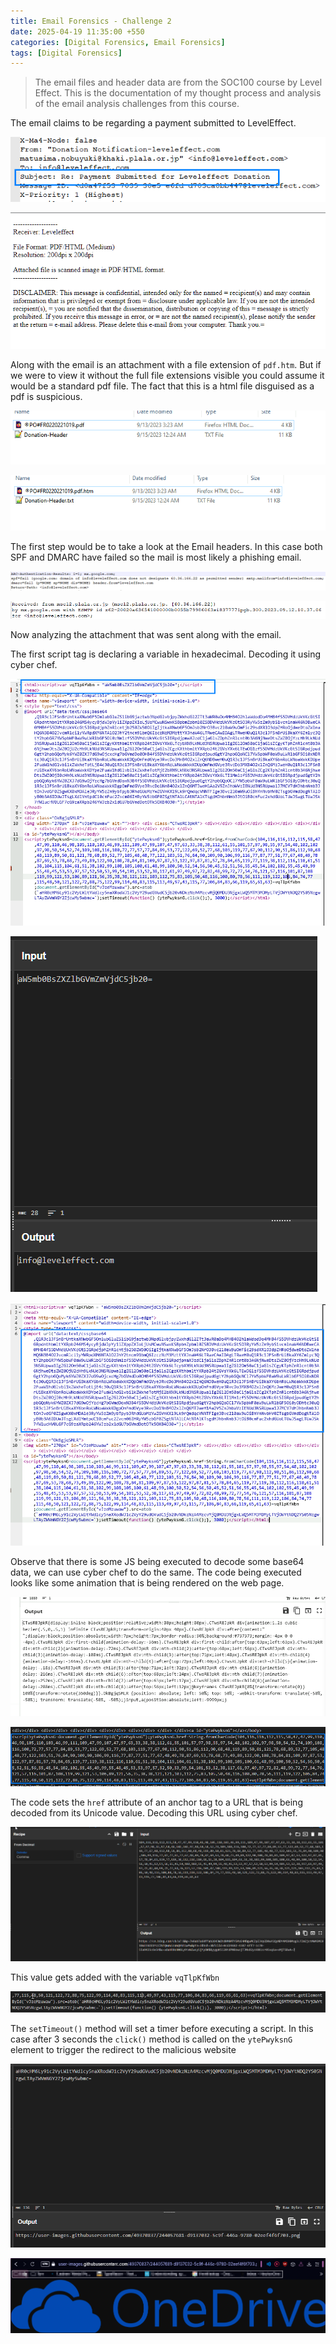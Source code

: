 ```yaml
---
title: Email Forensics - Challenge 2
date: 2025-04-19 11:35:00 +550
categories: [Digital Forensics, Email Forensics]
tags: [Digital Forensics]
---
```



> The email files and header data are from the SOC100 course by Level Effect. This is the documentation of my thought process and analysis of
> the email analysis challenges from this course. 

The email claims to be regarding a payment submitted to LevelEffect.

![Pasted image 20250419101804.png](/assets/img/Pasted%20image%2020250419101804.png)

![Pasted image 20250313132023.png](/assets/img/Pasted%20image%2020250313132023.png)

Along with the email is an attachment with a file extension of `pdf.htm`. But if we were to view it without the full file extensions visible you could assume it would
be a standard pdf file. The fact that this is a html file disguised as a pdf is suspicious. 

![Pasted image 20250419101433.png](/assets/img/Pasted%20image%2020250419101433.png)

![Pasted image 20250419101603.png](/assets/img/Pasted%20image%2020250419101603.png)

The first step would be to take a look at the Email headers. In this case both SPF and DMARC have failed so the mail is 
most likely a phishing email. 

![Pasted image 20250314123245.png](/assets/img/Pasted%20image%2020250314123245.png)

![Pasted image 20250314123322.png](/assets/img/Pasted%20image%2020250314123322.png)

Now analyzing the attachment that was sent along with the email. 

The first script tag is declaring a variable in hexadecimal. Decoding it using cyber chef.

![Pasted image 20250419104047.png](/assets/img/Pasted%20image%2020250419104047.png)


![Pasted image 20250313194455.png](/assets/img/Pasted%20image%2020250313194455.png)


![Pasted image 20250419103805.png](/assets/img/Pasted%20image%2020250419103805.png)

Observe that there is some JS being executed to decode some base64 data, we can use cyber chef to do the same.
The code being executed looks like some animation that is being rendered on the web page.

![Pasted image 20250419103855.png](/assets/img/Pasted%20image%2020250419103855.png)


![Pasted image 20250313194712.png](/assets/img/Pasted%20image%2020250313194712.png)

The code sets the `href` attribute of an anchor tag to a URL that is being decoded from its Unicode value. Decoding this URL using cyber chef.

![Pasted image 20250313195046.png](/assets/img/Pasted%20image%2020250313195046.png)

This value gets added with the variable `vqTlpKfWbn`

![Pasted image 20250313194907.png](/assets/img/Pasted%20image%2020250313194907.png)

The `setTimeout()` method will set a timer before executing a script. In this case after 3 seconds the `click()` method is called on the `ytePwyksnG` element to trigger the redirect to the malicious website


![Pasted image 20250313194918.png](/assets/img/Pasted%20image%2020250313194918.png)

![Pasted image 20250313194952.png](/assets/img/Pasted%20image%2020250313194952.png)

